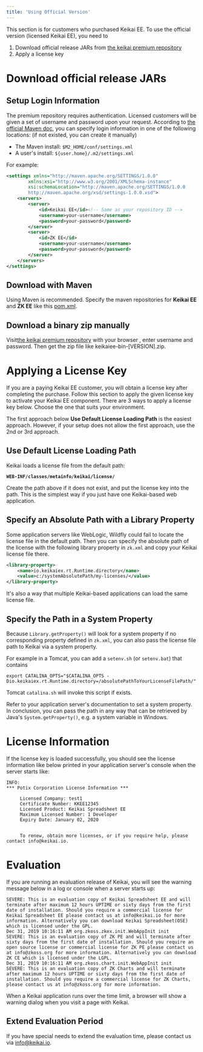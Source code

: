 ```yaml
---
title: 'Using Official Version'
---
```

This section is for customers who purchased Keikai EE. To use the official version (licensed Keikai EE), you need to
1. Download official release JARs from [the keikai premium repository](https://maven.zkoss.org/repo/keikai/ee/io/keikai/)
2. Apply a license key

# Download official release JARs

## Setup Login Information
The premium repository requires authentication. Licensed customers will be given a set of username and password upon your request. According to [the official Maven doc](https://maven.apache.org/settings.html), you can specify login information in one of the following locations: (if not existed, you can create it manually)
* The Maven install: `$M2_HOME/conf/settings.xml`
* A user's install: `${user.home}/.m2/settings.xml`

For example:
```xml
<settings xmlns="http://maven.apache.org/SETTINGS/1.0.0"
        xmlns:xsi="http://www.w3.org/2001/XMLSchema-instance"
        xsi:schemaLocation="http://maven.apache.org/SETTINGS/1.0.0
        http://maven.apache.org/xsd/settings-1.0.0.xsd">
    <servers>
        <server>
            <id>Keikai EE</id><!-- Same as your repository ID -->
            <username>your-username</username> 
            <password>your-password</password> 
        </server>    
        <server>
            <id>ZK EE</id>
            <username>your-username</username> 
            <password>your-password</password> 
        </server>
    </servers>
</settings>
```

## Download with Maven
Using Maven is recommended. Specify the maven repositories for **Keikai EE** and **ZK EE** like this [pom.xml](https://github.com/keikai/dev-ref/blob/master/pom.xml).

## Download a binary zip manually
Visit[the keikai premium repository](https://maven.zkoss.org/repo/keikai/ee/io/keikai/binary/) with your browser , enter username and password. Then get the zip file like keikaiee-bin-[VERSION].zip.





# Applying a License Key
If you are a paying Keikai EE customer, you will obtain a license key after completing the purchase. Follow this section to apply the given license key to activate your Keikai EE component. There are 3 ways to apply a license key below. Choose the one that suits your environment. 

The first approach below **Use Default License Loading Path** is the easiest approach. However, if your setup does not allow the first approach, use the 2nd or 3rd approach.

## Use Default License Loading Path

Keikai loads a license file from the default path:

**`WEB-INF/classes/metainfo/keikai/license/`**

Create the path above if it does not exist, and put the license key into the path. This is the simplest way if you just have one Keikai-based web application.

## Specify an Absolute Path with a Library Property

Some application servers like WebLogic, Wildfly could fail to locate the license
file in the default path. Then you can specify the absolute path of the
license with the following library property in `zk.xml` and copy your
Keikai license file there.

```xml
<library-property>
    <name>io.keikaiex.rt.Runtime.directory</name>
    <value>c:/systemAbsolutePath/my-licenses/</value>
</library-property>
```

It's also a way that multiple Keikai-based applications can load the same license file.

## Specify the Path in a System Property

Because `Library.getProperty()` will look for a system property if no
corresponding property defined in `zk.xml`, you can also pass the
license file path to Keikai via a system property.

For example in a Tomcat, you can add a `setenv.sh` (or `setenv.bat`) that contains

```
export CATALINA_OPTS="$CATALINA_OPTS -Dio.keikaiex.rt.Runtime.directory=/absolutePathToYourLicenseFilePath/"
```

Tomcat `catalina.sh` will invoke this script if exists.

Refer to your application server's documentation to set a system
property. In conclusion, you can pass the path in any way that can be
retrieved by Java's `System.getProperty()`, e.g. a system variable in
Windows.

# License Information

If the license key is loaded successfully, you should see the license
information like below printed in your application server's console when
the server starts like:

```
INFO: 
*** Potix Corporation License Information ***

     Licensed Company: test1
     Certificate Number: KKEE12345       
     Licensed Product: Keikai Spreadsheet EE
     Maximum Licensed Number: 1 Developer
     Expiry Date: January 02, 2020


     To renew, obtain more licenses, or if you require help, please contact info@keikai.io.
```


# Evaluation
If you are running an evaluation release of Keikai, you will see the warning message below in a log or console when a server starts up:

```
SEVERE: This is an evaluation copy of Keikai Spreadsheet EE and will terminate after maximum 12 hours UPTIME or sixty days from the first date of installation. Should you require a commercial license for Keikai Spreadsheet EE please contact us at info@keikai.io for more information. Alternatively you can download Keikai Spreadsheet(OSE) which is licensed under the GPL.
Dec 31, 2019 10:16:11 AM org.zkoss.zkex.init.WebAppInit init
SEVERE: This is an evaluation copy of ZK PE and will terminate after sixty days from the first date of installation. Should you require an open source license or commercial license for ZK PE please contact us at info@zkoss.org for more information. Alternatively you can download ZK CE which is licensed under the LGPL.
Dec 31, 2019 10:16:11 AM org.zkoss.chart.init.WebAppInit init
SEVERE: This is an evaluation copy of ZK Charts and will terminate after maximum 12 hours UPTIME or sixty days from the first date of installation. Should you require a commercial license for ZK Charts, please contact us at info@zkoss.org for more information.
```

When a Keikai application runs over the time limit, a browser will show a warning dialog when you visit a page with Keikai.

## Extend Evaluation Period
If you have special needs to extend the evaluation time, please contact us via info@keikai.io.
